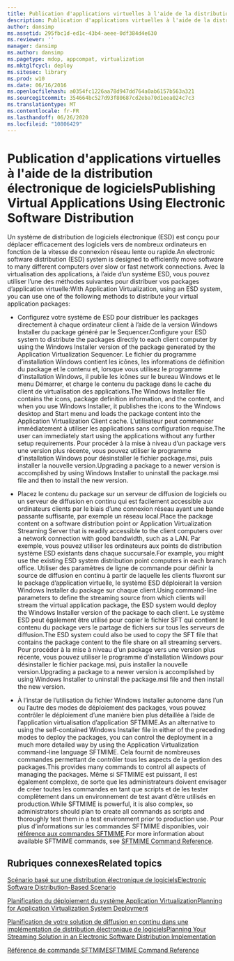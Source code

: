 ```yaml
---
title: Publication d'applications virtuelles à l'aide de la distribution électronique de logiciels
description: Publication d'applications virtuelles à l'aide de la distribution électronique de logiciels
author: dansimp
ms.assetid: 295fbc1d-ed1c-43b4-aeee-0df384d4e630
ms.reviewer: ''
manager: dansimp
ms.author: dansimp
ms.pagetype: mdop, appcompat, virtualization
ms.mktglfcycl: deploy
ms.sitesec: library
ms.prod: w10
ms.date: 06/16/2016
ms.openlocfilehash: a0354fc1226aa78d947dd764a0ab6157b563a321
ms.sourcegitcommit: 354664bc527d93f80687cd2eba70d1eea024c7c3
ms.translationtype: MT
ms.contentlocale: fr-FR
ms.lasthandoff: 06/26/2020
ms.locfileid: "10806429"
---
```

# <span data-ttu-id="b0b6b-103">Publication d'applications virtuelles à l'aide de la distribution électronique de logiciels</span><span class="sxs-lookup"><span data-stu-id="b0b6b-103">Publishing Virtual Applications Using Electronic Software Distribution</span></span>


<span data-ttu-id="b0b6b-104">Un système de distribution de logiciels électronique (ESD) est conçu pour déplacer efficacement des logiciels vers de nombreux ordinateurs en fonction de la vitesse de connexion réseau lente ou rapide.</span><span class="sxs-lookup"><span data-stu-id="b0b6b-104">An electronic software distribution (ESD) system is designed to efficiently move software to many different computers over slow or fast network connections.</span></span> <span data-ttu-id="b0b6b-105">Avec la virtualisation des applications, à l’aide d’un système ESD, vous pouvez utiliser l’une des méthodes suivantes pour distribuer vos packages d’application virtuelle:</span><span class="sxs-lookup"><span data-stu-id="b0b6b-105">With Application Virtualization, using an ESD system, you can use one of the following methods to distribute your virtual application packages:</span></span>

-   <span data-ttu-id="b0b6b-106">Configurez votre système de ESD pour distribuer les packages directement à chaque ordinateur client à l’aide de la version Windows Installer du package généré par le Sequencer.</span><span class="sxs-lookup"><span data-stu-id="b0b6b-106">Configure your ESD system to distribute the packages directly to each client computer by using the Windows Installer version of the package generated by the Application Virtualization Sequencer.</span></span> <span data-ttu-id="b0b6b-107">Le fichier du programme d’installation Windows contient les icônes, les informations de définition du package et le contenu et, lorsque vous utilisez le programme d’installation Windows, il publie les icônes sur le bureau Windows et le menu Démarrer, et charge le contenu du package dans le cache du client de virtualisation des applications.</span><span class="sxs-lookup"><span data-stu-id="b0b6b-107">The Windows Installer file contains the icons, package definition information, and the content, and when you use Windows Installer, it publishes the icons to the Windows desktop and Start menu and loads the package content into the Application Virtualization Client cache.</span></span> <span data-ttu-id="b0b6b-108">L’utilisateur peut commencer immédiatement à utiliser les applications sans configuration requise.</span><span class="sxs-lookup"><span data-stu-id="b0b6b-108">The user can immediately start using the applications without any further setup requirements.</span></span> <span data-ttu-id="b0b6b-109">Pour procéder à la mise à niveau d’un package vers une version plus récente, vous pouvez utiliser le programme d’installation Windows pour désinstaller le fichier package.msi, puis installer la nouvelle version.</span><span class="sxs-lookup"><span data-stu-id="b0b6b-109">Upgrading a package to a newer version is accomplished by using Windows Installer to uninstall the package.msi file and then to install the new version.</span></span>

-   <span data-ttu-id="b0b6b-110">Placez le contenu du package sur un serveur de diffusion de logiciels ou un serveur de diffusion en continu qui est facilement accessible aux ordinateurs clients par le biais d’une connexion réseau ayant une bande passante suffisante, par exemple un réseau local.</span><span class="sxs-lookup"><span data-stu-id="b0b6b-110">Place the package content on a software distribution point or Application Virtualization Streaming Server that is readily accessible to the client computers over a network connection with good bandwidth, such as a LAN.</span></span> <span data-ttu-id="b0b6b-111">Par exemple, vous pouvez utiliser les ordinateurs aux points de distribution système ESD existants dans chaque succursale.</span><span class="sxs-lookup"><span data-stu-id="b0b6b-111">For example, you might use the existing ESD system distribution point computers in each branch office.</span></span> <span data-ttu-id="b0b6b-112">Utiliser des paramètres de ligne de commande pour définir la source de diffusion en continu à partir de laquelle les clients fluxront sur le package d’application virtuelle, le système ESD déploierait la version Windows Installer du package sur chaque client.</span><span class="sxs-lookup"><span data-stu-id="b0b6b-112">Using command-line parameters to define the streaming source from which clients will stream the virtual application package, the ESD system would deploy the Windows Installer version of the package to each client.</span></span> <span data-ttu-id="b0b6b-113">Le système ESD peut également être utilisé pour copier le fichier SFT qui contient le contenu du package vers le partage de fichiers sur tous les serveurs de diffusion.</span><span class="sxs-lookup"><span data-stu-id="b0b6b-113">The ESD system could also be used to copy the SFT file that contains the package content to the file share on all streaming servers.</span></span> <span data-ttu-id="b0b6b-114">Pour procéder à la mise à niveau d’un package vers une version plus récente, vous pouvez utiliser le programme d’installation Windows pour désinstaller le fichier package.msi, puis installer la nouvelle version.</span><span class="sxs-lookup"><span data-stu-id="b0b6b-114">Upgrading a package to a newer version is accomplished by using Windows Installer to uninstall the package.msi file and then install the new version.</span></span>

-   <span data-ttu-id="b0b6b-115">À l’instar de l’utilisation du fichier Windows Installer autonome dans l’un ou l’autre des modes de déploiement des packages, vous pouvez contrôler le déploiement d’une manière bien plus détaillée à l’aide de l’application virtualisation d’application SFTMIME.</span><span class="sxs-lookup"><span data-stu-id="b0b6b-115">As an alternative to using the self-contained Windows Installer file in either of the preceding modes to deploy the packages, you can control the deployment in a much more detailed way by using the Application Virtualization command-line language SFTMIME.</span></span> <span data-ttu-id="b0b6b-116">Cela fournit de nombreuses commandes permettant de contrôler tous les aspects de la gestion des packages.</span><span class="sxs-lookup"><span data-stu-id="b0b6b-116">This provides many commands to control all aspects of managing the packages.</span></span> <span data-ttu-id="b0b6b-117">Même si SFTMIME est puissant, il est également complexe, de sorte que les administrateurs doivent envisager de créer toutes les commandes en tant que scripts et de les tester complètement dans un environnement de test avant d’être utilisés en production.</span><span class="sxs-lookup"><span data-stu-id="b0b6b-117">While SFTMIME is powerful, it is also complex, so administrators should plan to create all commands as scripts and thoroughly test them in a test environment prior to production use.</span></span> <span data-ttu-id="b0b6b-118">Pour plus d’informations sur les commandes SFTMIME disponibles, voir [référence aux commandes SFTMIME](sftmime--command-reference.md).</span><span class="sxs-lookup"><span data-stu-id="b0b6b-118">For more information about available SFTMIME commands, see [SFTMIME Command Reference](sftmime--command-reference.md).</span></span>

## <span data-ttu-id="b0b6b-119">Rubriques connexes</span><span class="sxs-lookup"><span data-stu-id="b0b6b-119">Related topics</span></span>


[<span data-ttu-id="b0b6b-120">Scénario basé sur une distribution électronique de logiciels</span><span class="sxs-lookup"><span data-stu-id="b0b6b-120">Electronic Software Distribution-Based Scenario</span></span>](electronic-software-distribution-based-scenario.md)

[<span data-ttu-id="b0b6b-121">Planification du déploiement du système Application Virtualization</span><span class="sxs-lookup"><span data-stu-id="b0b6b-121">Planning for Application Virtualization System Deployment</span></span>](planning-for-application-virtualization-system-deployment.md)

[<span data-ttu-id="b0b6b-122">Planification de votre solution de diffusion en continu dans une implémentation de distribution électronique de logiciels</span><span class="sxs-lookup"><span data-stu-id="b0b6b-122">Planning Your Streaming Solution in an Electronic Software Distribution Implementation</span></span>](planning-your-streaming-solution-in-an-electronic-software-distribution-implementation.md)

[<span data-ttu-id="b0b6b-123">Référence de commande SFTMIME</span><span class="sxs-lookup"><span data-stu-id="b0b6b-123">SFTMIME Command Reference</span></span>](sftmime--command-reference.md)

 

 





